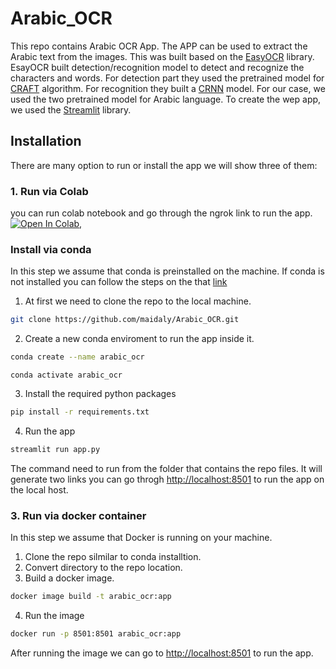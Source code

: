# Arabic_OCR
This repo contains Arabic OCR App. The APP can be used to extract the Arabic text from the images. This was built based on the [EasyOCR](https://github.com/JaidedAI/EasyOCR) library. EsayOCR built  detection/recognition model to detect and recognize the characters and words. For detection part they used the pretrained model for [CRAFT](https://arxiv.org/abs/1904.01941) algorithm. For recognition they built a [CRNN](https://arxiv.org/abs/1507.05717) model. For our case, we used the two pretrained model for Arabic language. To create the wep app, we used the [Streamlit](https://www.streamlit.io/) library.

## Installation
There are many option to run or install the app we will show three of them:
### 1. Run via Colab
you can run colab notebook and go through the ngrok link to run the app.<br>
[![Open In Colab](https://colab.research.google.com/assets/colab-badge.svg)](https://colab.research.google.com/drive/1JMyzh_fnhTtZnN_hfzMmm3Pr3AON89SK?usp=sharing),<br>
### Install via conda
In this step we assume that conda is preinstalled on the machine. If conda is not installed you can follow the steps on the that [link](https://docs.conda.io/projects/conda/en/latest/user-guide/install/)<br>
1. At first we need to clone the repo to the local machine.
```bash
git clone https://github.com/maidaly/Arabic_OCR.git
```
2. Create a new conda enviroment to run the app inside it.
```bash
conda create --name arabic_ocr
```
```
conda activate arabic_ocr
```
3. Install the required python packages
```bash
pip install -r requirements.txt
```
4. Run the app
```bash
streamlit run app.py
```
The command need to run from the folder that contains the repo files. It will generate two links you can go throgh [http://localhost:8501](http://localhost:8501) to run the app on the local host.
### 3. Run via docker container
In this step we assume that Docker is running on your machine.
1. Clone the repo silmilar to conda installtion.
2. Convert directory to the repo location.
2. Build a docker image.
```bash
docker image build -t arabic_ocr:app 
```
4. Run the image
```bash
docker run -p 8501:8501 arabic_ocr:app 
```
After running the image we can go to [http://localhost:8501](http://localhost:8501) to run the app.

```
